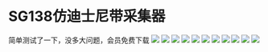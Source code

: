 # SG138仿迪士尼带采集器

简单测试了一下，没多大问题，会员免费下载
[![](https://wukongymw.com/wp-content/uploads/2022/08/1661785176-428b5360b3f7065.jpg)](https://wukongymw.com/wp-content/uploads/2022/08/1661785176-428b5360b3f7065.jpg)
[![](https://wukongymw.com/wp-content/uploads/2022/08/1661785130-6f34cce355cf273.jpg)](https://wukongymw.com/wp-content/uploads/2022/08/1661785130-6f34cce355cf273.jpg)
[![](https://wukongymw.com/wp-content/uploads/2022/08/1661785128-1bddcf62dabc1ad.jpg)](https://wukongymw.com/wp-content/uploads/2022/08/1661785128-1bddcf62dabc1ad.jpg)
[![](https://wukongymw.com/wp-content/uploads/2022/08/1661785126-2a394cd0aeda718.jpg)](https://wukongymw.com/wp-content/uploads/2022/08/1661785126-2a394cd0aeda718.jpg)
[![](https://wukongymw.com/wp-content/uploads/2022/08/1661785179-03fb710dc096c2c.jpg)](https://wukongymw.com/wp-content/uploads/2022/08/1661785179-03fb710dc096c2c.jpg)
[![](https://wukongymw.com/wp-content/uploads/2022/08/1661785173-11d51c636e5d3f0.jpg)](https://wukongymw.com/wp-content/uploads/2022/08/1661785173-11d51c636e5d3f0.jpg)
[![](https://wukongymw.com/wp-content/uploads/2022/08/1661785170-79d97be38d85b6b.jpg)](https://wukongymw.com/wp-content/uploads/2022/08/1661785170-79d97be38d85b6b.jpg)
[![](https://wukongymw.com/wp-content/uploads/2022/08/1661785167-c75b3ff551a64b8.jpg)](https://wukongymw.com/wp-content/uploads/2022/08/1661785167-c75b3ff551a64b8.jpg)
[![](https://wukongymw.com/wp-content/uploads/2022/08/1661785159-5de6b1d89822a03.jpg)](https://wukongymw.com/wp-content/uploads/2022/08/1661785159-5de6b1d89822a03.jpg)
[![](https://wukongymw.com/wp-content/uploads/2022/08/1661785142-76d4c00cf007b2b.jpg)](https://wukongymw.com/wp-content/uploads/2022/08/1661785142-76d4c00cf007b2b.jpg)
[![](https://wukongymw.com/wp-content/uploads/2022/08/1661785135-09ccab839c2cfef.jpg)](https://wukongymw.com/wp-content/uploads/2022/08/1661785135-09ccab839c2cfef.jpg)